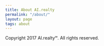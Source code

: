 ```yaml
---
title: About AI.realty
permalink: "/about/"
layout: page
tags: about
---
```


Copyright 2017 AI.realty℠. All rights reserved.
